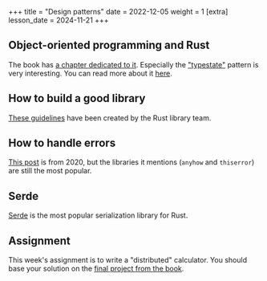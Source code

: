 +++
title = "Design patterns"
date = 2022-12-05
weight = 1
[extra]
lesson_date = 2024-11-21
+++

## Object-oriented programming and Rust

The book has [a chapter dedicated to it](https://doc.rust-lang.org/stable/book/ch17-01-what-is-oo.html).
Especially the ["typestate"](https://doc.rust-lang.org/stable/book/ch17-03-oo-design-patterns.html#encoding-states-and-behavior-as-types) pattern is very interesting.
You can read more about it [here](http://cliffle.com/blog/rust-typestate/).

## How to build a good library

[These guidelines](https://rust-lang.github.io/api-guidelines/about.html) have been created by the Rust library team.

## How to handle errors

[This post](https://nick.groenen.me/posts/rust-error-handling/) is from 2020, but the libraries it mentions (`anyhow` and `thiserror`) are still the most popular.

## Serde

[Serde](https://serde.rs/) is the most popular serialization library for Rust.

## Assignment

This week's assignment is to write a "distributed" calculator.
You should base your solution on the [final project from the book](https://doc.rust-lang.org/stable/book/ch20-00-final-project-a-web-server.html).
